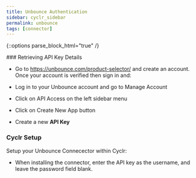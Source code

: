 ```yaml
---
title: Unbounce Authentication
sidebar: cyclr_sidebar
permalink: unbounce
tags: [connector]
---
```

{::options parse_block_html="true" /}
<section class="card py-5 my-5">
### Retrieving API Key Details

* Go to https://unbounce.com/product-selector/ and create an account. Once your account is verified then sign in and:

* Log in to your Unbounce account and go to Manage Account
* Click on API Access on the left sidebar menu
* Click on Create New App button
* Create a new **API Key**

### Cyclr Setup

Setup your Unbounce Connecector within Cyclr:

*  When installing the connector, enter the API key as the username, and leave the password field blank.

</section>
